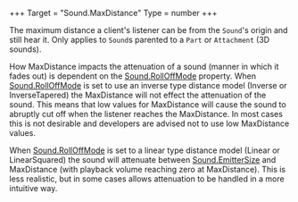 +++
Target = "Sound.MaxDistance"
Type = number
+++

The maximum distance a client's listener can be from the `Sound`'s origin and still hear it. Only applies to `Sound`s parented to a `Part` or `Attachment` (3D sounds).How MaxDistance impacts the attenuation of a sound (manner in which it fades out) is dependent on the [Sound.RollOffMode](https://developer.roblox.com/api-reference/property/Sound/RollOffMode) property. When [Sound.RollOffMode](https://developer.roblox.com/api-reference/property/Sound/RollOffMode) is set to use an inverse type distance model (Inverse or InverseTapered) the MaxDistance will not effect the attenuation of the sound. This means that low values for MaxDistance will cause the sound to abruptly cut off when the listener reaches the MaxDistance. In most cases this is not desirable and developers are advised not to use low MaxDistance values.When [Sound.RollOffMode](https://developer.roblox.com/api-reference/property/Sound/RollOffMode) is set to a linear type distance model (Linear or LinearSquared) the sound will attenuate between [Sound.EmitterSize](https://developer.roblox.com/api-reference/property/Sound/EmitterSize) and MaxDistance (with playback volume reaching zero at MaxDistance). This is less realistic, but in some cases allows attenuation to be handled in a more intuitive way.